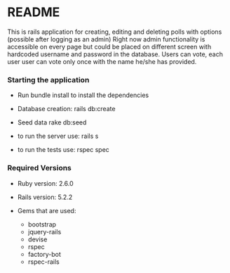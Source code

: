 
# README

This is rails application for creating, editing and deleting polls with options (possible after logging as an admin) Right now admin functionality is accessible on every page but could be placed on different screen with hardcoded username and password in the database. Users can vote, each user user can vote only once with the name he/she has provided.

### Starting the application
* Run bundle install to install the dependencies

* Database creation: rails db:create
* Seed data rake db:seed

* to run the server use:
rails s

* to run the tests use:
rspec spec

### Required Versions

* Ruby version: 2.6.0
* Rails version: 5.2.2

* Gems that are used:
  * bootstrap
  * jquery-rails
  * devise
  * rspec
  * factory-bot
  * rspec-rails
